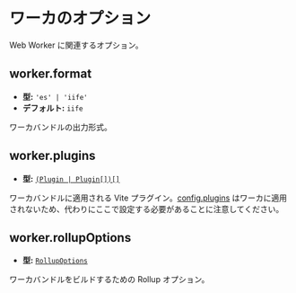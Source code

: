 # ワーカのオプション

Web Worker に関連するオプション。

## worker.format

- **型:** `'es' | 'iife'`
- **デフォルト:** `iife`

ワーカバンドルの出力形式。

## worker.plugins

- **型:** [`(Plugin | Plugin[])[]`](./shared-options#plugins)

ワーカバンドルに適用される Vite プラグイン。[config.plugins](./shared-options#plugins) はワーカに適用されないため、代わりにここで設定する必要があることに注意してください。

## worker.rollupOptions

- **型:** [`RollupOptions`](https://rollupjs.org/guide/en/#big-list-of-options)

ワーカバンドルをビルドするための Rollup オプション。
